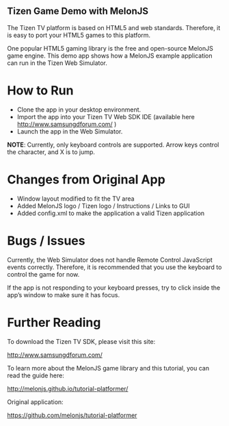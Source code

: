 Tizen Game Demo with MelonJS
-------------------------------------------------------------------------------
The Tizen TV platform is based on HTML5 and web standards.  Therefore, it is easy to port your HTML5 games to this platform.  

One popular HTML5 gaming library is the free and open-source MelonJS game engine.  This demo app shows how a MelonJS example application can run in the Tizen Web Simulator.

How to Run
==========
* Clone the app in your desktop environment.
* Import the app into your Tizen TV Web SDK IDE (available here http://www.samsungdforum.com/ )  
* Launch the app in the Web Simulator.

**NOTE**: Currently, only keyboard controls are supported.  Arrow keys control the character, and X is to jump.

Changes from Original App
=========================
* Window layout modified to fit the TV area
* Added MelonJS logo / Tizen logo / Instructions / Links to GUI
*	Added config.xml to make the application a valid Tizen application

Bugs / Issues
=============

Currently, the Web Simulator does not handle Remote Control JavaScript events correctly.  Therefore, it is recommended that you use the keyboard to control the game for now.

If the app is not responding to your keyboard presses, try to click inside the app’s window to make sure it has focus.

Further Reading
===============

To download the Tizen TV SDK, please visit this site:

http://www.samsungdforum.com/ 

To learn more about the MelonJS game library and this tutorial, you can read the guide here:

http://melonjs.github.io/tutorial-platformer/

Original application:

https://github.com/melonjs/tutorial-platformer 
